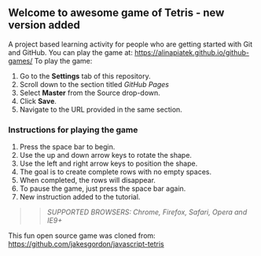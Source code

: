 ## Welcome to awesome game of Tetris - new version added

A project based learning activity for people who are getting started with Git and GitHub.
You can play the game at: https://alinapiatek.github.io/github-games/
To play the game:
1. Go to the **Settings** tab of this repository.
1. Scroll down to the section titled _GitHub Pages_
1. Select **Master** from the Source drop-down.
1. Click **Save**.
1. Navigate to the URL provided in the same section.

### Instructions for playing the game

1. Press the space bar to begin.
2. Use the up and down arrow keys to rotate the shape.
3. Use the left and right arrow keys to position the shape.
4. The goal is to create complete rows with no empty spaces.
5. When completed, the rows will disappear.
6. To pause the game, just press the space bar again.
7. New instruction added to the tutorial. 

>> _*SUPPORTED BROWSERS*: Chrome, Firefox, Safari, Opera and IE9+_

This fun open source game was cloned from: https://github.com/jakesgordon/javascript-tetris
